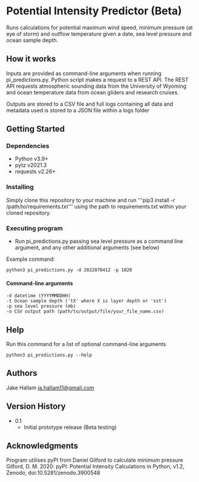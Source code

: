 # Potential Intensity Predictor (Beta)

Runs calculations for potential maximum wind speed, minimum pressure (at eye of storm) and outflow temperature given a date, sea level pressure and ocean sample depth.

## How it works

Inputs are provided as command-line arguments when running pi_predictions.py. Python script makes a request to a REST API. The REST API requests atmospheric sounding data from the University of Wyoming and ocean temperature data from ocean gliders and research cruises.

Outputs are stored to a CSV file and full logs containing all data and metadata used is stored to a JSON file within a logs folder

## Getting Started

### Dependencies

- Python v3.9+
- pytz v2021.3
- requests v2.26+

### Installing

Simply clone this repository to your machine and run '''pip3 install -r /path/to/requirements.txt''' using the path to requirements.txt within your cloned repository.

### Executing program

- Run pi_predictions.py passing sea level pressure as a command line argument, and any other additional arguments (see below)

Example command:

```
python3 pi_predictions.py -d 2022070412 -p 1020
```

#### Command-line arguments

    -d datetime (YYYYMMDDHH)
    -t Ocean sample depth ('tX' where X is layer depth or 'sst')
    -p sea level pressure (mb)
    -o CSV output path (path/to/output/file/your_file_name.csv)

## Help

Run this command for a list of optional command-line arguments

```
python3 pi_predictions.py --help
```

## Authors

Jake Hallam
[ja.hallam11@gmail.com](mailto:ja.hallam11@gmail.com)

## Version History

- 0.1
  - Initial prototype release (Beta testing)

## Acknowledgments

Program utilises pyPI from Daniel Gilford to calculate minimum pressure
Gilford, D. M. 2020: pyPI: Potential Intensity Calculations in Python, v1.2, Zenodo, doi:10.5281/zenodo.3900548
